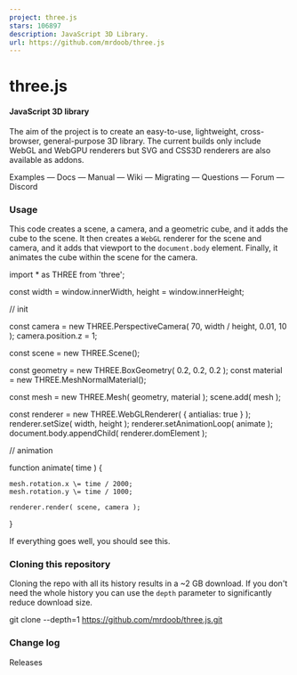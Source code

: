 ```yaml
---
project: three.js
stars: 106897
description: JavaScript 3D Library.
url: https://github.com/mrdoob/three.js
---
```


three.js
========

#### JavaScript 3D library

The aim of the project is to create an easy-to-use, lightweight, cross-browser, general-purpose 3D library. The current builds only include WebGL and WebGPU renderers but SVG and CSS3D renderers are also available as addons.

Examples — Docs — Manual — Wiki — Migrating — Questions — Forum — Discord

### Usage

This code creates a scene, a camera, and a geometric cube, and it adds the cube to the scene. It then creates a `WebGL` renderer for the scene and camera, and it adds that viewport to the `document.body` element. Finally, it animates the cube within the scene for the camera.

import \* as THREE from 'three';

const width \= window.innerWidth, height \= window.innerHeight;

// init

const camera \= new THREE.PerspectiveCamera( 70, width / height, 0.01, 10 );
camera.position.z \= 1;

const scene \= new THREE.Scene();

const geometry \= new THREE.BoxGeometry( 0.2, 0.2, 0.2 );
const material \= new THREE.MeshNormalMaterial();

const mesh \= new THREE.Mesh( geometry, material );
scene.add( mesh );

const renderer \= new THREE.WebGLRenderer( { antialias: true } );
renderer.setSize( width, height );
renderer.setAnimationLoop( animate );
document.body.appendChild( renderer.domElement );

// animation

function animate( time ) {

	mesh.rotation.x \= time / 2000;
	mesh.rotation.y \= time / 1000;

	renderer.render( scene, camera );

}

If everything goes well, you should see this.

### Cloning this repository

Cloning the repo with all its history results in a ~2 GB download. If you don't need the whole history you can use the `depth` parameter to significantly reduce download size.

git clone --depth=1 https://github.com/mrdoob/three.js.git

### Change log

Releases
